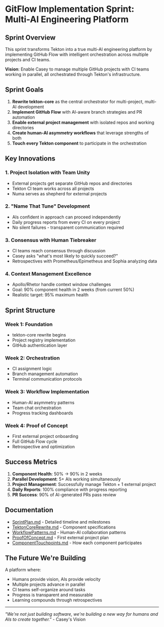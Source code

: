 # GitFlow Implementation Sprint: Multi-AI Engineering Platform

## Sprint Overview

This sprint transforms Tekton into a true multi-AI engineering platform by implementing GitHub Flow with intelligent orchestration across multiple projects and CI teams.

**Vision**: Enable Casey to manage multiple GitHub projects with CI teams working in parallel, all orchestrated through Tekton's infrastructure.

## Sprint Goals

1. **Rewrite tekton-core** as the central orchestrator for multi-project, multi-AI development
2. **Implement GitHub Flow** with AI-aware branch strategies and PR automation
3. **Enable external project management** with isolated repos and working directories
4. **Create human-AI asymmetry workflows** that leverage strengths of both
5. **Touch every Tekton component** to participate in the orchestration

## Key Innovations

### 1. Project Isolation with Team Unity
- External projects get separate GitHub repos and directories
- Tekton CI team works across all projects
- Numa serves as shepherd for external projects

### 2. "Name That Tune" Development
- AIs confident in approach can proceed independently
- Daily progress reports from every CI on every project
- No silent failures - transparent communication required

### 3. Consensus with Human Tiebreaker
- CI teams reach consensus through discussion
- Casey asks "what's most likely to quickly succeed?"
- Retrospectives with Prometheus/Epimetheus and Sophia analyzing data

### 4. Context Management Excellence
- Apollo/Rhetor handle context window challenges
- Goal: 90% component health in 2 weeks (from current 50%)
- Realistic target: 95% maximum health

## Sprint Structure

### Week 1: Foundation
- tekton-core rewrite begins
- Project registry implementation
- GitHub authentication layer

### Week 2: Orchestration
- CI assignment logic
- Branch management automation
- Terminal communication protocols

### Week 3: Workflow Implementation
- Human-AI asymmetry patterns
- Team chat orchestration
- Progress tracking dashboards

### Week 4: Proof of Concept
- First external project onboarding
- Full GitHub Flow cycle
- Retrospective and optimization

## Success Metrics

1. **Component Health**: 50% → 90% in 2 weeks
2. **Parallel Development**: 5+ AIs working simultaneously
3. **Project Management**: Successfully manage Tekton + 1 external project
4. **Daily Reports**: 100% compliance with progress reporting
5. **PR Success**: 90% of AI-generated PRs pass review

## Documentation

- [SprintPlan.md](./SprintPlan.md) - Detailed timeline and milestones
- [TektonCoreRewrite.md](./TektonCoreRewrite.md) - Component specifications
- [WorkflowPatterns.md](./WorkflowPatterns.md) - Human-AI collaboration patterns
- [ProofOfConcept.md](./ProofOfConcept.md) - First external project plan
- [ComponentTouchpoints.md](./ComponentTouchpoints.md) - How each component participates

## The Future We're Building

A platform where:
- Humans provide vision, AIs provide velocity
- Multiple projects advance in parallel
- CI teams self-organize around tasks
- Progress is transparent and measurable
- Learning compounds through retrospectives

---
*"We're not just building software, we're building a new way for humans and AIs to create together."* - Casey's Vision
